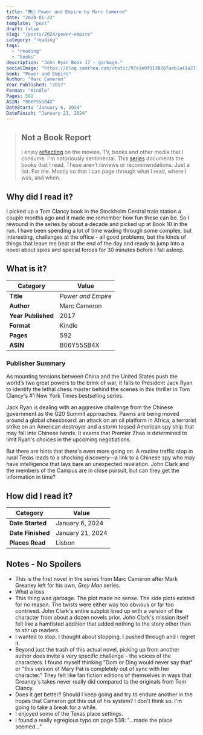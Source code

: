 ```yaml
---
title: "📚🪫 Power and Empire by Marc Cameron"
date: "2024-01-22"
template: "post"
draft: false
slug: "/posts/2024/power-empire"
category: "reading"
tags:
  - "reading"
  - "books"
description: "John Ryan Book 17 - garbage."
socialImage: "https://blog.samrhea.com/static/97e3e0f1138267aab1a41a27307af5fb/18ee2/photo.avif"
book: "Power and Empire"
Author: "Marc Cameron"
Year Published: "2017"
Format: "Kindle"
Pages: 592
ASIN: "B06Y55SB4X"
DateStart: "January 6, 2024"
DateFinish: "January 21, 2024"
---
```


> ## Not a Book Report
> I enjoy [reflecting](https://blog.samrhea.com/posts/2019/analyze-media-habits) on the movies, TV, books and other media that I consume. I'm notoriously sentimental. This [series](https://blog.samrhea.com/category/reading) documents the books that I read. These aren't reviews or recommendations. Just a list. For me. Mostly so that I can page through what I read, where I was, and when.

## Why did I read it?
I picked up a Tom Clancy book in the Stockholm Central train station a couple months ago and it made me remember how fun these can be. So I rewound in the series by about a decade and picked up at Book 10 in the run. I have been spending a lot of time wading through some complex, but interesting, challenges at the office - all good problems, but the kinds of things that leave me beat at the end of the day and ready to jump into a novel about spies and special forces for 30 minutes before I fall asleep.

## What is it?
|Category|Value|
|---|---|
|**Title**|*Power and Empire*|
|**Author**|Marc Cameron|
|**Year Published**|2017|
|**Format**|Kindle|
|**Pages**|592|
|**ASIN**|B06Y55SB4X|

### Publisher Summary

As mounting tensions between China and the United States push the world’s two great powers to the brink of war, it falls to President Jack Ryan to identify the lethal chess master behind the scenes in this thriller in Tom Clancy's #1 New York Times bestselling series.

Jack Ryan is dealing with an aggresive challenge from the Chinese government as the G20 Summit approaches. Pawns are being moved around a global chessboard: an attack on an oil platform in Africa, a terrorist strike on an American destroyer and a storm tossed American spy ship that may fall into Chinese hands. It seems that Premier Zhao is determined to limit Ryan's choices in the upcoming negotiations.

But there are hints that there's even more going on. A routine traffic stop in rural Texas leads to a shocking discovery—a link to a Chinese spy who may have intelligence that lays bare an unexpected revelation. John Clark and the members of the Campus are in close pursuit, but can they get the information in time?

## How did I read it?
|Category|Value|
|---|---|
|**Date Started**|January 6, 2024|
|**Date Finished**|January 21, 2024|
|**Places Read**|Lisbon|

## Notes - No Spoilers
* This is the first novel in the series from Marc Cameron after Mark Greaney left for his own, *Grey Man* series.
* What a loss.
* This thing was garbage. The plot made no sense. The side plots existed for no reason. The twists were either way too obvious or far too contrived. John Clark's entire subplot lined up with a version of the character from about a dozen novels prior. John Clark's mission itself felt like a hamfisted addition that added nothing to the story other than to stir up readers.
* I wanted to stop. I thought about stopping. I pushed through and I regret it.
* Beyond just the trash of this actual novel, picking up from another author does invite a very specific challenge - the voices of the characters. I found myself thinking "Dom or Ding would never say that" or "this version of Mary Pat is completely out of sync with her character." They felt like fan fiction editions of themselves in ways that Greaney's takes never really did compared to the originals from Tom Clancy.
* Does it get better? Should I keep going and try to endure another in the hopes that Cameron got this out of his system? I don't think so. I'm going to take a break for a while.
* I enjoyed some of the Texas place settings.
* I found a really egregious typo on page 538: "...made the place seemed..."
